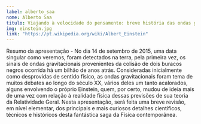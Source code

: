 ```yaml
---
label: alberto_saa
nome: Alberto Saa
titulo: Viajando à velocidade do pensamento: breve história das ondas gravitacionais
img: einstein.jpg
link: "https://pt.wikipedia.org/wiki/Albert_Einstein"
---
```


Resumo da apresentação - No dia 14 de setembro de 2015, uma data singular como veremos, foram detectados na terra, pela primeira vez, os sinais de ondas gravitacionais 
provenientes da colisão de dois buracos negros ocorrida há um bilhão de anos atrás. Consideradas inicialmente como desprovidas de sentido físico, as ondas gravitacionais 
foram tema de muitos debates ao longo do século XX, vários deles um tanto acalorados, alguns envolvendo o próprio Einstein, quem, por certo, mudou de ideia mais de uma 
vez com relação à realidade física dessas previsões de sua teoria da Relatividade Geral. Nesta apresentação, será feita uma breve revisão, em nível elementar, dos principais 
e mais curiosos detalhes científicos, técnicos e históricos desta fantástica saga da Física contemporânea.
